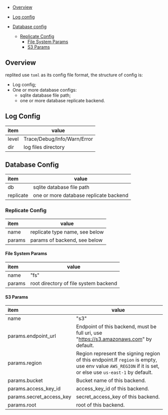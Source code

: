 <!-- MarkdownTOC autolink="true" -->
- [Overview](#overview)
- [Log config](#log-config)
- [Database config](#database-config)
	- [Replicate Config](#replicate-config)
		- [File System Params](#file-system-params) 
		- [S3 Params](#s3-params)
  
  <!-- /MarkdownTOC -->

## Overview

replited use `toml` as its config file format, the structure of config is:

* Log config;
* One or more database configs:
  * sqlite database file path;
  * one or more database replicate backend.
  

## Log Config

| item  |  value    |
| :---- | ---- |
| level |  Trace/Debug/Info/Warn/Error    |
| dir   |  log files directory    |

## Database Config
| item  |  value    |
| :---- | ---- |
| db | sqlite database file path |
| replicate | one or more database replicate backend |

### Replicate Config
| item  |  value    |
| :---- | ---- |
| name | replicate type name, see below |
| params | params of backend, see below |

#### File System Params
| item  |  value    |
| :---- | ---- |
| name | "fs" |
| params | root directory of file system backend |

#### S3 Params
| item  |  value    |
| :---- | ---- |
| name | "s3" |
| params.endpoint_url | Endpoint of this backend, must be full uri, use "https://s3.amazonaws.com" by default. |
| params.region | Region represent the signing region of this endpoint.If `region` is empty, use env value `AWS_REGION` if it is set, or else use `us-east-1` by default. |
| params.bucket | Bucket name of this backend. |
| params.access_key_id | access_key_id of this backend. |
| params.secret_access_key | secret_access_key of this backend. |
| params.root | root of this backend. |